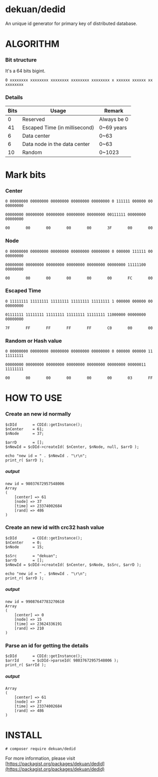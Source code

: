 # dekuan/dedid
An unique id generator for primary key of distributed database.



# ALGORITHM

### Bit structure
It's a 64 bits bigint.

~~~
0 xxxxxxxx xxxxxxxx xxxxxxxx xxxxxxxx xxxxxxxx x xxxxxx xxxxxx xx xxxxxxxx
~~~

### Details

Bits	| Usage	| Remark
----------|---------|--------
0			| Reserved| Always be 0
41			| Escaped Time (in millisecond)|0~69 years
6			| Data center|0~63
6			| Data node in the data center |0~63
10			| Random|0~1023




# Mark bits

### Center
~~~
0 00000000 00000000 00000000 00000000 00000000 0 111111 000000 00 00000000

00000000 00000000 00000000 00000000 00000000 00111111 00000000 00000000

00       00       00       00       00       3F       00       00
~~~

### Node
~~~
0 00000000 00000000 00000000 00000000 00000000 0 000000 111111 00 00000000

00000000 00000000 00000000 00000000 00000000 00000000 11111100 00000000

00       00       00       00       00       00       FC       00
~~~


### Escaped Time
~~~
0 11111111 11111111 11111111 11111111 11111111 1 000000 000000 00 00000000

01111111 11111111 11111111 11111111 11111111 11000000 00000000 00000000

7F       FF       FF       FF       FF       C0       00       00
~~~


### Random or Hash value
~~~
0 00000000 00000000 00000000 00000000 00000000 0 000000 000000 11 11111111

00000000 00000000 00000000 00000000 00000000 00000000 00000011 11111111

00       00       00       00       00       00       03       FF
~~~


# HOW TO USE

### Create an new id normally

~~~
$cDId		= CDId::getInstance();
$nCenter	= 61;
$nNode		= 37;

$arrD		= [];
$nNewId	= $cDId->createId( $nCenter, $nNode, null, $arrD );

echo "new id = " . $nNewId . "\r\n";
print_r( $arrD );

~~~

##### output

~~~
new id = 98037672957548006
Array
(
    [center] => 61
    [node] => 37
    [time] => 23374002684
    [rand] => 486
)
~~~


### Create an new id with crc32 hash value

~~~
$cDId		= CDId::getInstance();
$nCenter	= 0;
$nNode		= 15;

$sSrc		= "dekuan";
$arrD		= [];
$nNewId	= $cDId->createId( $nCenter, $nNode, $sSrc, $arrD );

echo "new id = " . $nNewId . "\r\n";
print_r( $arrD );

~~~

##### output

~~~
new id = 99087647783270610
Array
(
    [center] => 0
    [node] => 15
    [time] => 23624336191
    [rand] => 210
)
~~~




### Parse an id for getting the details

~~~
$cDId		= CDId::getInstance();
$arrId		= $cDId->parseId( 98037672957548006 );
print_r( $arrId );

~~~

##### output

~~~
Array
(
    [center] => 61
    [node] => 37
    [time] => 23374002684
    [rand] => 486
)
~~~


# INSTALL
~~~
# composer require dekuan/dedid
~~~
For more information, please visit [https://packagist.org/packages/dekuan/dedid](https://packagist.org/packages/dekuan/dedid)
